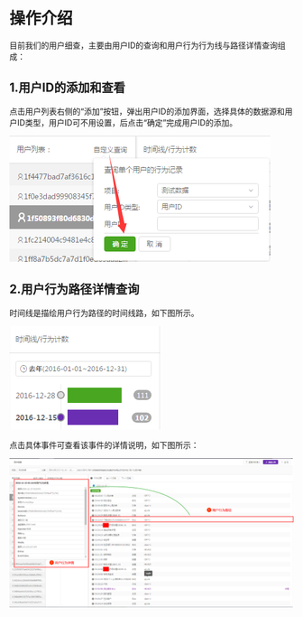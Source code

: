 # 操作介绍

目前我们的用户细查，主要由用户ID的查询和用户行为行为线与路径详情查询组成：

## 1.用户ID的添加和查看

点击用户列表右侧的“添加”按钮，弹出用户ID的添加界面，选择具体的数据源和用户ID类型，用户ID可不用设置，后点击“确定”完成用户ID的添加。

![](/assets/xc/6.png)

## 2.用户行为路径详情查询

时间线是描绘用户行为路径的时间线路，如下图所示。

![](/assets/xc/7.png)

点击具体事件可查看该事件的详情说明，如下图所示：

![](/assets/xc/8.png)

